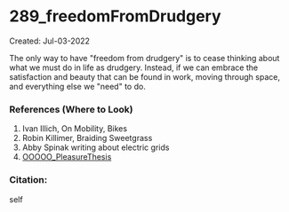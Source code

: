 # 289_freedomFromDrudgery
Created: Jul-03-2022

The only way to have "freedom from drudgery" is to cease thinking about what we must do in life as drudgery. Instead, if we can embrace the satisfaction and beauty that can be found in work, moving through space, and everything else we "need" to do. 




### References (Where to Look)
1. Ivan Illich, On Mobility, Bikes
2. Robin Killimer, Braiding Sweetgrass
3. Abby Spinak writing about electric grids
4. [OOOOO_PleasureThesis](zzzzz_cards/OOOOO_PleasureThesis.md)

### Citation:
self 

